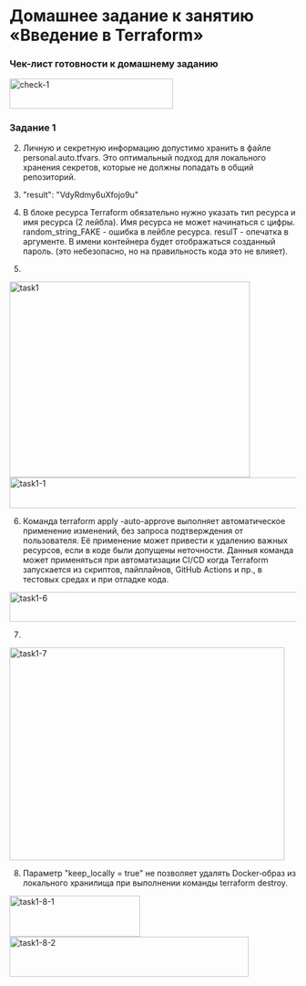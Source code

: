 # Домашнее задание к занятию «Введение в Terraform»

### Чек-лист готовности к домашнему заданию
<img width="287" height="53" alt="check-1" src="https://github.com/user-attachments/assets/263bf9df-b1b4-47ea-bf32-300b833df681" />

### Задание 1
2. Личную и секретную информацию допустимо хранить в файле personal.auto.tfvars. Это оптимальный подход для локального хранения секретов, которые не должны попадать в общий репозиторий.
3. "result": "VdyRdmy6uXfojo9u"
4. В блоке ресурса Terraform обязательно нужно указать тип ресурса и имя ресурса (2 лейбла). Имя ресурса не может начинаться с цифры. random_string_FAKE - ошибка в лейбле ресурса. resulT - опечатка в аргументе. В имени контейнера будет отображаться созданный пароль. (это небезопасно, но на правильность кода это не влияет).


5.
<img width="422" height="343" alt="task1" src="https://github.com/user-attachments/assets/db5f0235-9cbf-4c53-a6cd-be38a6c621f5" />
<img width="710" height="54" alt="task1-1" src="https://github.com/user-attachments/assets/614ed544-c3b4-4a94-8d30-92b1b6d3b667" />

6. Команда terraform apply -auto-approve выполняет автоматическое применение изменений, без запроса подтверждения от пользователя. Её применение может привести к удалению важных ресурсов, если в коде были допущены неточности. Данныя команда может применяться при автоматизации CI/CD когда Terraform запускается из скриптов, пайплайнов, GitHub Actions и пр., в тестовых средах и при отладке кода.

<img width="709" height="52" alt="task1-6" src="https://github.com/user-attachments/assets/a5e75792-9397-470f-8a11-a8e01578327e" />

7.
<img width="483" height="373" alt="task1-7" src="https://github.com/user-attachments/assets/cfaf9a57-7b32-4fee-8ad6-d159199c501a" />

8. Параметр "keep_locally = true" не позволяет удалять Docker‑образ из локального хранилища при выполнении команды terraform destroy.

<img width="229" height="72" alt="task1-8-1" src="https://github.com/user-attachments/assets/66fc4810-8b62-4409-8b27-49aa30912257" />
<img width="420" height="70" alt="task1-8-2" src="https://github.com/user-attachments/assets/9430f3c8-0416-4c03-bae9-a65cd6286712" />

